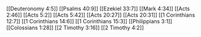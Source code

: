 [[Deuteronomy 4:5]]
[[Psalms 40:9]]
[[Ezekiel 33:7]]
[[Mark 4:34]]
[[Acts 2:46]]
[[Acts 5:2]]
[[Acts 5:42]]
[[Acts 20:27]]
[[Acts 20:31]]
[[1 Corinthians 12:7]]
[[1 Corinthians 14:6]]
[[1 Corinthians 15:3]]
[[Philippians 3:1]]
[[Colossians 1:28]]
[[2 Timothy 3:16]]
[[2 Timothy 4:2]]
